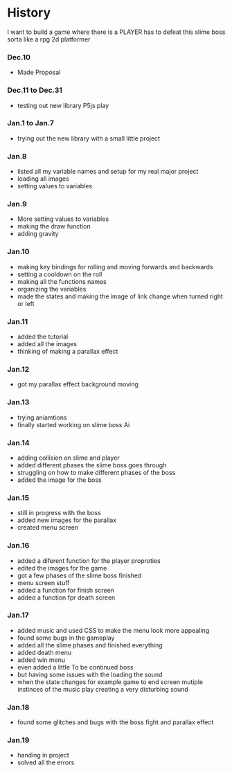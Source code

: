 History
====================

I want to build a game where there is a PLAYER has to defeat this slime boss 
sorta like a rpg 2d platformer

### Dec.10 ###
 - Made Proposal
### Dec.11 to Dec.31 ###
 - testing out new library P5js play
### Jan.1 to Jan.7 ###
 - trying out the new library with a small little project 
### Jan.8 ###
 - listed all my variable names and setup for my real major project
 - loading all images
 - setting values to variables 
### Jan.9 ###
 - More setting values to variables
 - making the draw function
 - adding gravity
### Jan.10 ### 
 - making key bindings for rolling and moving forwards and backwards
 - setting a cooldown on the roll
 - making all the functions names 
 - organizing the variables
 - made the states and making the image of link change when turned right or left
### Jan.11 ### 
 - added the tutorial
 - added all the images
 - thinking of making a parallax effect
### Jan.12 ### 
 - got my parallax effect background moving 
### Jan.13 ###
 - trying aniamtions
 - finally started working on slime boss Ai
### Jan.14 ### 
 - adding collision on slime and player
 - added different phases the slime boss goes through
 - struggling on how to make different phases of the boss
 - added the image for the boss
### Jan.15 ### 
 - still in progress with the boss 
 - added new images for the parallax
 - created menu screen
### Jan.16 ### 
 - added a diferent function for the player proproties
 - edited the images for the game
 - got a few phases of the slime boss finished
 - menu screen stuff
 - added a function for finish screen 
 - added a function fpr death screen
### Jan.17 ###
 - added music and used CSS to make the menu look more appealing
 - found some bugs in the gameplay
 - added all the slime phases and finished everything 
 - added death menu
 - added win menu 
 - even added a little To be continued boss 
 - but having some issues with the loading the sound 
 - when the state changes for example game to end screen mutiple instinces of the music play
 creating a very disturbing sound
### Jan.18 ### 
 - found some glitches and bugs with the boss fight and parallax effect
### Jan.19 ### 
 - handing in project
 - solved all the errors 